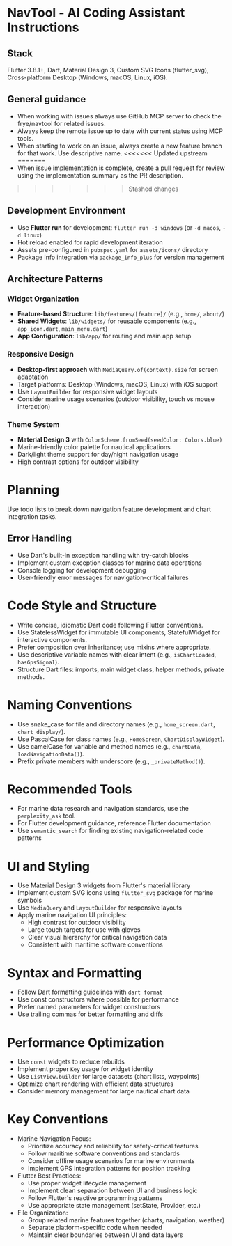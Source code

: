 # NavTool - AI Coding Assistant Instructions

## Stack

Flutter 3.8.1+, Dart, Material Design 3, Custom SVG Icons (flutter_svg), Cross-platform Desktop (Windows, macOS, Linux, iOS).

## General guidance
- When working with issues always use GitHub MCP server to check the frye/navtool for related issues.
- Always keep the remote issue up to date with current status using MCP tools.
- When starting to work on an issue, always create a new feature branch for that work. Use descriptive name.
<<<<<<< Updated upstream
=======
- When issue implementation is complete, create a pull request for review using the implementation summary as the PR description.
>>>>>>> Stashed changes

## Development Environment

- Use **Flutter run** for development: `flutter run -d windows` (or `-d macos`, `-d linux`)
- Hot reload enabled for rapid development iteration
- Assets pre-configured in `pubspec.yaml` for `assets/icons/` directory
- Package info integration via `package_info_plus` for version management

## Architecture Patterns

### Widget Organization
- **Feature-based Structure**: `lib/features/[feature]/` (e.g., `home/`, `about/`)
- **Shared Widgets**: `lib/widgets/` for reusable components (e.g., `app_icon.dart`, `main_menu.dart`)
- **App Configuration**: `lib/app/` for routing and main app setup

### Responsive Design
- **Desktop-first approach** with `MediaQuery.of(context).size` for screen adaptation
- Target platforms: Desktop (Windows, macOS, Linux) with iOS support
- Use `LayoutBuilder` for responsive widget layouts
- Consider marine usage scenarios (outdoor visibility, touch vs mouse interaction)

### Theme System
- **Material Design 3** with `ColorScheme.fromSeed(seedColor: Colors.blue)`
- Marine-friendly color palette for nautical applications
- Dark/light theme support for day/night navigation usage
- High contrast options for outdoor visibility

# Planning

Use todo lists to break down navigation feature development and chart integration tasks.

## Error Handling

- Use Dart's built-in exception handling with try-catch blocks
- Implement custom exception classes for marine data operations
- Console logging for development debugging
- User-friendly error messages for navigation-critical failures

# Code Style and Structure

- Write concise, idiomatic Dart code following Flutter conventions.
- Use StatelessWidget for immutable UI components, StatefulWidget for interactive components.
- Prefer composition over inheritance; use mixins where appropriate.
- Use descriptive variable names with clear intent (e.g., `isChartLoaded`, `hasGpsSignal`).
- Structure Dart files: imports, main widget class, helper methods, private methods.

# Naming Conventions

- Use snake_case for file and directory names (e.g., `home_screen.dart`, `chart_display/`).
- Use PascalCase for class names (e.g., `HomeScreen`, `ChartDisplayWidget`).
- Use camelCase for variable and method names (e.g., `chartData`, `loadNavigationData()`).
- Prefix private members with underscore (e.g., `_privateMethod()`).

# Recommended Tools

- For marine data research and navigation standards, use the `perplexity_ask` tool.
- For Flutter development guidance, reference Flutter documentation
- Use `semantic_search` for finding existing navigation-related code patterns

# UI and Styling

- Use Material Design 3 widgets from Flutter's material library
- Implement custom SVG icons using `flutter_svg` package for marine symbols
- Use `MediaQuery` and `LayoutBuilder` for responsive layouts
- Apply marine navigation UI principles:
  - High contrast for outdoor visibility
  - Large touch targets for use with gloves
  - Clear visual hierarchy for critical navigation data
  - Consistent with maritime software conventions

# Syntax and Formatting

- Follow Dart formatting guidelines with `dart format`
- Use const constructors where possible for performance
- Prefer named parameters for widget constructors
- Use trailing commas for better formatting and diffs

# Performance Optimization

- Use `const` widgets to reduce rebuilds
- Implement proper `Key` usage for widget identity
- Use `ListView.builder` for large datasets (chart lists, waypoints)
- Optimize chart rendering with efficient data structures
- Consider memory management for large nautical chart data

# Key Conventions

- Marine Navigation Focus:
  - Prioritize accuracy and reliability for safety-critical features
  - Follow maritime software conventions and standards
  - Consider offline usage scenarios for marine environments
  - Implement GPS integration patterns for position tracking
- Flutter Best Practices:
  - Use proper widget lifecycle management
  - Implement clean separation between UI and business logic
  - Follow Flutter's reactive programming patterns
  - Use appropriate state management (setState, Provider, etc.)
- File Organization:
  - Group related marine features together (charts, navigation, weather)
  - Separate platform-specific code when needed
  - Maintain clear boundaries between UI and data layers

